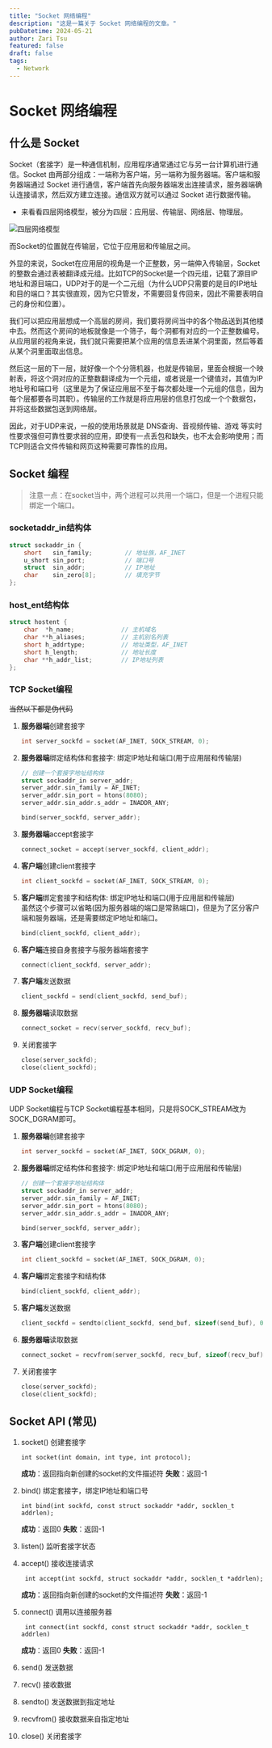 ```yaml
---
title: "Socket 网络编程"
description: "这是一篇关于 Socket 网络编程的文章。"
pubDatetime: 2024-05-21
author: Zari Tsu
featured: false
draft: false
tags:
  - Network
---
```


# Socket 网络编程

## 什么是 Socket

Socket（套接字）是一种通信机制，应用程序通常通过它与另一台计算机进行通信。Socket 由两部分组成：一端称为客户端，另一端称为服务器端。客户端和服务器端通过 Socket 进行通信，客户端首先向服务器端发出连接请求，服务器端确认连接请求，然后双方建立连接。通信双方就可以通过 Socket 进行数据传输。

* 来看看四层网络模型，被分为四层：应用层、传输层、网络层、物理层。

![四层网络模型](https://zq99299.github.io/note-book2/assets/img/2b8fee82b58cc8da88c74a33f2146703.2b8fee82.png)

而Socket的位置就在传输层，它位于应用层和传输层之间。

外显的来说，Socket在应用层的视角是一个正整数，另一端伸入传输层，Socket的整数会通过表被翻译成元组。比如TCP的Socket是一个四元组，记载了源目IP地址和源目端口，UDP对于的是一个二元组（为什么UDP只需要的是目的IP地址和目的端口？其实很直观，因为它只管发，不需要回复传回来，因此不需要表明自己的身份和位置）。

我们可以把应用层想成一个高层的房间，我们要将房间当中的各个物品送到其他楼中去。然而这个房间的地板就像是一个筛子，每个洞都有对应的一个正整数编号。从应用层的视角来说，我们就只需要把某个应用的信息丢进某个洞里面，然后等着从某个洞里面取出信息。

然后这一层的下一层，就好像一个个分筛机器，也就是传输层，里面会根据一个映射表，将这个洞对应的正整数翻译成为一个元组，或者说是一个键值对，其值为IP地址号和端口号（这里是为了保证应用层不至于每次都处理一个元组的信息，因为每个层都要各司其职）。传输层的工作就是将应用层的信息打包成一个个数据包，并将这些数据包送到网络层。

因此，对于UDP来说，一般的使用场景就是 DNS查询、音视频传输、游戏 等实时性要求强但可靠性要求弱的应用，即使有一点丢包和缺失，也不太会影响使用；而TCP则适合文件传输和网页这种需要可靠性的应用。

## Socket 编程

> 注意一点：在socket当中，两个进程可以共用一个端口，但是一个进程只能绑定一个端口。

### socketaddr_in结构体

```c
struct sockaddr_in {
    short   sin_family;         // 地址族，AF_INET
    u_short sin_port;           // 端口号
    struct  sin_addr;           // IP地址
    char    sin_zero[8];        // 填充字节
};
```

### host_ent结构体

```c
struct hostent {
    char  *h_name;             // 主机域名
    char **h_aliases;          // 主机别名列表
    short h_addrtype;          // 地址类型，AF_INET
    short h_length;            // 地址长度
    char **h_addr_list;        // IP地址列表
};
```

### TCP Socket编程

~~当然以下都是伪代码~~

1. **服务器端**创建套接字
    ```c
    int server_sockfd = socket(AF_INET, SOCK_STREAM, 0);
    ```

2. **服务器端**绑定结构体和套接字: 绑定IP地址和端口(用于应用层和传输层)
    ```c
    // 创建一个套接字地址结构体
    struct sockaddr_in server_addr;
    server_addr.sin_family = AF_INET;
    server_addr.sin_port = htons(8080);
    server_addr.sin_addr.s_addr = INADDR_ANY;

    bind(server_sockfd, server_addr);
    ```

3. **服务器端**accept套接字
    ```c
    connect_socket = accept(server_sockfd, client_addr);
    ```

4. **客户端**创建client套接字
    ```c
    int client_sockfd = socket(AF_INET, SOCK_STREAM, 0);
    ```

5. **客户端**绑定套接字和结构体: 绑定IP地址和端口(用于应用层和传输层) <br> 虽然这个步骤可以省略(因为服务器端的端口是常熟端口)，但是为了区分客户端和服务器端，还是需要绑定IP地址和端口。
    ```c
    bind(client_sockfd, client_addr);
    ```

6. **客户端**连接自身套接字与服务器端套接字
    ```c
    connect(client_sockfd, server_addr);
    ```

7. **客户端**发送数据
    ```c
    client_sockfd = send(client_sockfd, send_buf);
    ```

8. **服务器端**读取数据
    ```c
    connect_socket = recv(server_sockfd, recv_buf);
    ```
9. 关闭套接字

    ```c
    close(server_sockfd);
    close(client_sockfd);
    ```

### UDP Socket编程

UDP Socket编程与TCP Socket编程基本相同，只是将SOCK_STREAM改为SOCK_DGRAM即可。

1. **服务器端**创建套接字
    ```c
    int server_sockfd = socket(AF_INET, SOCK_DGRAM, 0);
    ```

2. **服务器端**绑定结构体和套接字: 绑定IP地址和端口(用于应用层和传输层)
    ```c
    // 创建一个套接字地址结构体
    struct sockaddr_in server_addr;
    server_addr.sin_family = AF_INET;
    server_addr.sin_port = htons(8080);
    server_addr.sin_addr.s_addr = INADDR_ANY;

    bind(server_sockfd, server_addr);
    ```

3. **客户端**创建client套接字
    ```c
    int client_sockfd = socket(AF_INET, SOCK_DGRAM, 0);
    ```

4. **客户端**绑定套接字和结构体
    ```c
    bind(client_sockfd, client_addr);
    ```

5. **客户端**发送数据
    ```c
    client_sockfd = sendto(client_sockfd, send_buf, sizeof(send_buf), 0, server_addr);
    ```

6. **服务器端**读取数据
    ```c
    connect_socket = recvfrom(server_sockfd, recv_buf, sizeof(recv_buf), 0, client_addr);
    ```

7. 关闭套接字

    ```c
    close(server_sockfd);
    close(client_sockfd);
    ```

## Socket API (常见)

1. socket() 创建套接字

    `int socket(int domain, int type, int protocol); `

    **成功**：返回指向新创建的socket的文件描述符  **失败**：返回-1

2. bind() 绑定套接字，绑定IP地址和端口号

    `int bind(int sockfd, const struct sockaddr *addr, socklen_t addrlen); `

    **成功**：返回0  **失败**：返回-1

3. listen() 监听套接字状态

4. accept() 接收连接请求

    ` int accept(int sockfd, struct sockaddr *addr, socklen_t *addrlen);`

    **成功**：返回指向新创建的socket的文件描述符  **失败**：返回-1

5. connect() 调用以连接服务器

    ` int connect(int sockfd, const struct sockaddr *addr, socklen_t addrlen)`

    **成功**：返回0  **失败**：返回-1

6. send() 发送数据
7. recv() 接收数据
8. sendto() 发送数据到指定地址
9.  recvfrom() 接收数据来自指定地址
10. close() 关闭套接字